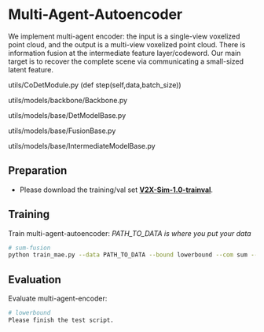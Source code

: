 # Multi-Agent-Autoencoder

We implement multi-agent encoder: the input is a single-view voxelized point cloud, and the output is a multi-view voxelized point cloud. There is information fusion at the intermediate feature layer/codeword. Our main target is to recover the complete scene via communicating a small-sized latent feature.

utils/CoDetModule.py (def step(self,data,batch_size))

utils/models/backbone/Backbone.py 

utils/models/base/DetModelBase.py

utils/models/base/FusionBase.py

utils/models/base/IntermediateModelBase.py


## Preparation

- Please download the training/val set [**V2X-Sim-1.0-trainval**](https://drive.google.com/file/d/11lyIaOeNMCpJkZDOydxqGBNoHiTxTgZk/view?usp=sharing).

## Training

Train multi-agent-autoencoder:
*PATH_TO_DATA is where you put your data*

```bash
# sum-fusion
python train_mae.py --data PATH_TO_DATA --bound lowerbound --com sum --log

```

## Evaluation

Evaluate multi-agent-encoder:

```bash
# lowerbound
Please finish the test script.

```

